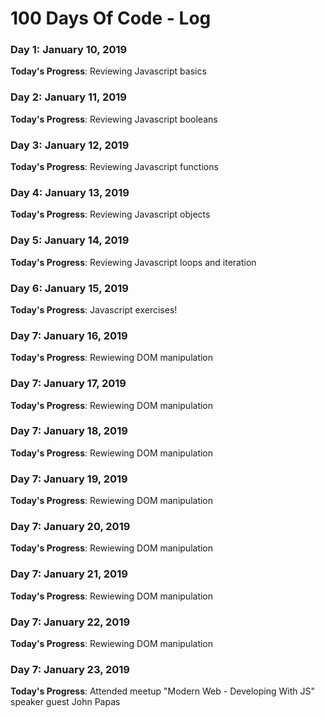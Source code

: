 # 100 Days Of Code - Log

### Day 1: January 10, 2019

**Today's Progress**: Reviewing Javascript basics

### Day 2: January 11, 2019

**Today's Progress**: Reviewing Javascript booleans

### Day 3: January 12, 2019

**Today's Progress**: Reviewing Javascript functions

### Day 4: January 13, 2019

**Today's Progress**: Reviewing Javascript objects

### Day 5: January 14, 2019

**Today's Progress**: Reviewing Javascript loops and iteration

### Day 6: January 15, 2019

**Today's Progress**: Javascript exercises!

### Day 7: January 16, 2019

**Today's Progress**: Rewiewing DOM manipulation

### Day 7: January 17, 2019

**Today's Progress**: Rewiewing DOM manipulation

### Day 7: January 18, 2019

**Today's Progress**: Rewiewing DOM manipulation

### Day 7: January 19, 2019

**Today's Progress**: Rewiewing DOM manipulation

### Day 7: January 20, 2019

**Today's Progress**: Rewiewing DOM manipulation

### Day 7: January 21, 2019

**Today's Progress**: Rewiewing DOM manipulation

### Day 7: January 22, 2019

**Today's Progress**: Rewiewing DOM manipulation

### Day 7: January 23, 2019

**Today's Progress**: Attended meetup "Modern Web - Developing With JS" speaker guest John Papas 
